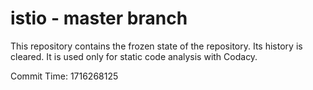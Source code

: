 # istio - master branch

This repository contains the frozen state of the repository.
Its history is cleared. It is used only for static code
analysis with Codacy.

Commit Time: 1716268125